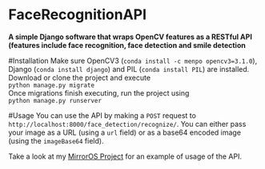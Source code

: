# FaceRecognitionAPI
**A simple Django software that wraps OpenCV features as a RESTful API (features include face recognition, face detection and smile detection**

#Installation
Make sure OpenCV3 (`conda install -c menpo opencv3=3.1.0`), Django (`conda install django`) and PIL (`conda install PIL`) are installed. Download or clone the project and execute  
`python manage.py migrate`  
Once migrations finish executing, run the project using  
`python manage.py runserver`  

#Usage
You can use the API by making a `POST` request to `http://localhost:8000/face_detection/recognize/`. You can either pass your image as 
a URL (using a `url` field) or as a base64 encoded image (using the `imageBase64` field).

Take a look at my [MirrorOS Project](https://github.com/wassgha/MirrorOS) for an example of usage of the API.
